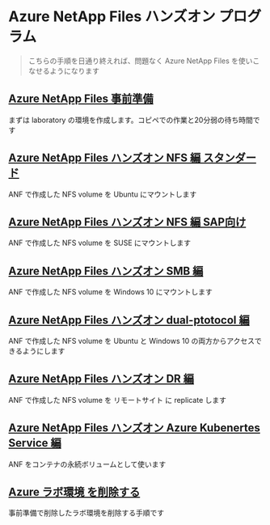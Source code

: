 # Azure NetApp Files ハンズオン プログラム

> こちらの手順を日通り終えれば、問題なく Azure NetApp Files を使いこなせるようになります

## [Azure NetApp Files 事前準備](https://github.com/maysay1999/tipstricks/blob/main/anf-demo-creation.md)

まずは laboratory の環境を作成します。コピペでの作業と20分弱の待ち時間です

## [Azure NetApp Files ハンズオン NFS 編 スタンダード](https://github.com/maysay1999/anfdemo02/blob/main/anf-hands-on_ubuntu.md)

ANF で作成した NFS volume を Ubuntu にマウントします

## [Azure NetApp Files ハンズオン NFS 編 SAP向け](https://github.com/maysay1999/anfdemo02/blob/main/anf-handson01_Japanese.md)

ANF で作成した NFS volume を SUSE にマウントします

## [Azure NetApp Files ハンズオン SMB 編](https://github.com/maysay1999/anfdemo02/blob/main/anf-hands-on_windows.md)

ANF で作成した NFS volume を Windows 10 にマウントします

## [Azure NetApp Files ハンズオン dual-ptotocol 編](https://github.com/maysay1999/tipstricks/blob/main/anf-dual-protocol.md)

ANF で作成した NFS volume を Ubuntu と Windows 10 の両方からアクセスできるようにします

## [Azure NetApp Files ハンズオン DR 編](https://github.com/maysay1999/anfdemo02/blob/main/anf-hands-on_crr.md)

ANF で作成した NFS volume を リモートサイト に replicate します

## [Azure NetApp Files ハンズオン Azure Kubenertes Service 編](https://github.com/maysay1999/anfdemo01/)

ANF をコンテナの永続ボリュームとして使います

## [Azure ラボ環境 を削除する](https://github.com/maysay1999/anfdemo02/blob/main/anf-handson01_Japanese.md)

事前準備で削除したラボ環境を削除する手順です

